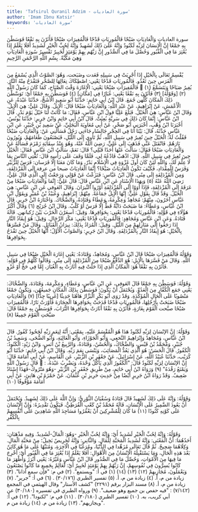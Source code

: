 ```yaml
---
title: 'Tafsirul Quranil Adzim - سورة العاديات'
author: 'Imam Ibnu Katsir'
keywords: 'سورة العاديات'
---
```


سورة العاديات
وَالْعَادِيَاتِ ضَبْحًا
فَالْمُورِيَاتِ قَدْحًا
فَالْمُغِيرَاتِ صُبْحًا
فَأَثَرْنَ بِهِ نَقْعًا
فَوَسَطْنَ بِهِ جَمْعًا
إِنَّ الْإِنسَانَ لِرَبِّهِ لَكَنُودٌ
وَإِنَّهُ عَلَىٰ ذَٰلِكَ لَشَهِيدٌ
وَإِنَّهُ لِحُبِّ الْخَيْرِ لَشَدِيدٌ
أَفَلَا يَعْلَمُ إِذَا بُعْثِرَ مَا فِي الْقُبُورِ
وَحُصِّلَ مَا فِي الصُّدُورِ
إِنَّ رَبَّهُم بِهِمْ يَوْمَئِذٍ لَّخَبِيرٌ
تَفْسِيرُ سُورَةِ الْعَادِيَاتِ
وَهِيَ مَكِّيَّةٌ.
بِسْمِ اللَّهِ الرَّحْمَنِ الرَّحِيمِ
* * *
يُقْسِمُ تَعَالَى بِالْخَيْلِ إِذَا أُجْرِيَتْ فِي سَبِيلِهِ فَعَدت وضَبَحت، وَهُوَ: الصَّوْتُ الَّذِي يُسْمَعُ مِنَ الْفَرَسِ حِينَ تَعْدُو.
فَالْمُورِيَاتِ قَدْحًا
يَعْنِي: اصْطِكَاكَ نِعَالِهَا لِلصَّخْرِ فَتَقْدَحُ مِنْهُ النَّارَ.
فَالْمُغِيرَاتِ صُبْحًا
يَعْنِي: الْإِغَارَةَ وَقْتَ الصَّبَاحِ، كَمَا كَانَ رَسُولُ اللَّهِ

يُغِيرُ صَبَاحًا وَيَتَسَمَّعُ
(١)
(٢)
[وَقَوْلُهُ]
(٣)
فَأَثَرْنَ بِهِ نَقْعًا
يَعْنِي: غُبَارًا فِي [مَكَانِ]
(٤)
فَوَسَطْنَ بِهِ جَمْعًا
أَيْ: تَوَسَّطْنَ ذَلِكَ الْمَكَانَ كُلُّهن جُمَعَ.
قَالَ ابْنُ أَبِي حَاتِمٍ: حَدَّثَنَا أَبُو سَعِيدٍ الْأَشَجُّ، حَدَّثَنَا عَبْدَةُ، عَنِ الْأَعْمَشِ، عَنْ إِبْرَاهِيمَ، عَنْ عَبْدِ اللَّهِ:
وَالْعَادِيَاتِ ضَبْحًا
قَالَ: الْإِبِلُ.
وَقَالَ عَلِيٌّ: هِيَ الْإِبِلُ. وَقَالَ ابْنُ عَبَّاسٍ: هِيَ الْخَيْلُ. فَبَلَغَ عَلِيًّا قولُ ابْنِ عَبَّاسٍ، فَقَالَ: مَا كَانَتْ لَنَا خَيْلٌ يَوْمَ بَدْرٍ. قَالَ ابْنُ عَبَّاسٍ: إِنَّمَا كَانَ ذَلِكَ فِي سَرِيَّةٍ بُعِثَتْ.
قَالَ ابْنُ أَبِي حَاتِمٍ وَابْنُ جَرِيرٍ: حَدَّثَنَا يُونُسُ، أَخْبَرَنَا ابْنُ وَهْبٍ، أَخْبَرَنِي أَبُو صَخْرٍ، عَنْ أَبِي مُعَاوِيَةَ الْبَجَلِيِّ، عَنْ سَعِيدِ بْنِ جُبَيْرٍ، عَنِ ابْنِ عَبَّاسٍ حَدَّثَهُ، قَالَ: بَيْنَا أَنَا فِي الحِجْر جَالِسًا، جَاءَنِي رَجُلٌ فَسَأَلَنِي عَنْ:
وَالْعَادِيَاتِ ضَبْحًا
فَقُلْتُ لَهُ: الْخَيْلُ حِينَ تُغِيرُ فِي سَبِيلِ اللَّهِ، ثُمَّ تَأْوِي إِلَى اللَّيْلِ، فَيَصْنَعُونَ طَعَامَهُمْ، وَيُورُونَ نَارَهُمْ. فَانْفَتَلَ عَنِّي فَذَهَبَ إِلَى عَلِيٍّ، رَضِيَ اللَّهُ عَنْهُ، وَهُوَ عِنْدُ سِقَايَةِ زَمْزَمَ فَسَأَلَهُ عَنْ
وَالْعَادِيَاتِ ضَبْحًا
فَقَالَ: سَأَلْتَ عَنْهَا أَحَدًا قَبْلِي؟ قَالَ: نَعَمْ، سَأَلَتُ ابْنَ عَبَّاسٍ فَقَالَ: الْخَيْلُ حِينَ تُغِيرُ فِي سَبِيلِ اللَّهِ. قَالَ: اذْهَبْ فَادْعُهُ لِي. فَلَمَّا وَقَفَ عَلَى رَأْسِهِ قَالَ: تُفْتِي النَّاسَ بِمَا لَا عِلْمَ لَكَ، وَاللَّهِ لَئِنْ كَانَ أولَ غَزْوَةٍ فِي الْإِسْلَامِ بَدْرٌ، وَمَا كَانَ مَعَنَا إِلَّا فَرَسان: فَرَسٌ لِلزُّبَيْرِ وَفَرَسٌ لِلْمِقْدَادِ، فَكَيْفَ تَكُونُ الْعَادِيَاتُ ضَبْحًا؟ إِنَّمَا الْعَادِيَاتُ ضبحا من عرفة إِلَى الْمُزْدَلِفَةِ، وَمِنَ الْمُزْدَلِفَةِ إِلَى مِنًى.
قَالَ ابْنُ عَبَّاسٍ: فَنَزَعْتُ عَنْ قَوْلِي وَرَجَعْتُ إِلَى الَّذِي قَالَ عَلِيٌّ، رَضِيَ اللَّهُ عَنْهُ
(٥)
وَبِهَذَا الْإِسْنَادِ عَنِ ابْنِ عَبَّاسٍ قَالَ: قَالَ عَلِيٌّ: إِنَّمَا
وَالْعَادِيَاتِ ضَبْحًا
مِنْ عَرَفَةَ إِلَى الْمُزْدَلِفَةِ، فَإِذَا أَوَوْا إِلَى الْمُزْدَلِفَةِ أَوْرُوا النِّيرَانَ.
وَقَالَ العَوفي عَنِ ابْنِ عَبَّاسٍ: هِيَ الْخَيْلُ.
وَقَدْ قَالَ بِقَوْلِ عَلِيٍّ: إِنَّهَا الْإِبِلُ جَمَاعَةً. مِنْهُمْ: إِبْرَاهِيمُ، وَعُبَيْدُ بْنُ عُمَيْرٍ وَبِقَوْلِ ابْنِ عَبَّاسٍ آخَرُونَ، مِنْهُمْ: مُجَاهِدٌ وَعِكْرِمَةُ، وَعَطَاءٌ وَقَتَادَةُ، وَالضَّحَّاكُ. وَاخْتَارَهُ ابْنُ جَرِيرٍ.
قَالَ ابْنُ عَبَّاسٍ، وَعَطَاءٌ: مَا ضَبَحَتْ دَابَّةٌ قَطُّ إِلَّا فَرَسٌ أَوْ كَلْبٌ.
وَقَالَ ابْنُ جُرَيْج
(٦)
وَقَالَ أَكْثَرُ هَؤُلَاءِ فِي قَوْلِهِ:
فَالْمُورِيَاتِ قَدْحًا
يَعْنِي: بِحَوَافِرِهَا. وَقِيلَ: أسعَرْنَ الْحَرْبَ بَيْنَ رُكبانهن. قَالَهُ قَتَادَةُ.
وَعَنِ ابْنِ عَبَّاسٍ وَمُجَاهِدٍ:
فَالْمُورِيَاتِ قَدْحًا
يَعْنِي: مَكْرَ الرِّجَالِ.
وَقِيلَ: هُوَ إِيقَادُ النَّارِ إِذَا رَجَعُوا إِلَى مَنَازِلِهِمْ مِنَ اللَّيْلِ.
وَقِيلَ: الْمُرَادُ بِذَلِكَ: نِيرَانُ الْقَبَائِلِ.
وَقَالَ مَنْ فَسَّرَهَا بِالْخَيْلِ: هُوَ إِيقَادُ النَّارِ بِالْمُزْدَلِفَةِ.
وَقَالَ ابْنُ جَرِيرٍ: وَالصَّوَابُ الْأَوَّلُ؛ أَنَّهَا الْخَيْلُ حِينَ تَقْدَحُ بِحَوَافِرِهَا.
* * *
وَقَوْلُهُ
فَالْمُغِيرَاتِ صُبْحًا
قَالَ ابْنُ عَبَّاسٍ، وَمُجَاهِدٌ، وَقَتَادَةُ: يَعْنِي إِغَارَةَ الْخَيْلِ صُبْحًا فِي سَبِيلِ اللَّهِ.
وَقَالَ مَنْ فَسَّرَهَا بِالْإِبِلِ: هُوَ الدَّفْعُ صُبْحًا مِنَ الْمُزْدَلِفَةِ إِلَى مِنًى.
وَقَالُوا كُلُّهُمْ فِي قَوْلِهِ:
فَأَثَرْنَ بِهِ نَقْعًا
هُوَ: الْمَكَانُ الَّذِي إِذَا حَلَّتْ فِيهِ أَثَارَتْ بِهِ الْغُبَارَ، إِمَّا فِي حَجٍّ أَوْ غَزْوٍ.
* * *
وَقَوْلُهُ:
فَوَسَطْنَ بِهِ جَمْعًا
قَالَ العَوفى، عَنِ ابْنِ عَبَّاسٍ، وَعَطَاءٍ، وَعِكْرِمَةَ، وَقَتَادَةَ، وَالضَّحَّاكَ: يَعْنِي جَمَع الْكُفَّارِ مِنَ الْعَدُوِّ.
وَيُحْتَمَلُ أَنْ يَكُونَ: فَوَسَطْنَ بِذَلِكَ الْمَكَانِ جَميعُهُن، وَيَكُونُ
جَمْعًا
مَنْصُوبًا عَلَى الْحَالِ الْمُؤَكَّدَةِ.
وَقَدْ رَوَى أَبُو بَكْرٍ الْبَزَّارُ هَاهُنَا حَدِيثًا [غَرِيبًا جِدًّا]
(٧)
وَالْعَادِيَاتِ ضَبْحًا
ضَبَحَتْ بِأَرْجُلِهَا،
فَالْمُورِيَاتِ قَدْحًا
قَدَحَتْ بِحَوَافِرِهَا الْحِجَارَةَ فَأَوْرَتْ نَارًا،
فَالْمُغِيرَاتِ صُبْحًا
صبَّحت الْقَوْمَ بِغَارَةٍ،
فَأَثَرْنَ بِهِ نَقْعًا
أَثَارَتْ بِحَوَافِرِهَا التُّرَابَ،
فَوَسَطْنَ بِهِ جَمْعًا
قَالَ: صَبَّحَتِ الْقَوْمَ جَمِيعًا
(٨)
* * *
وَقَوْلُهُ:
إِنَّ الإنْسَانَ لِرَبِّهِ لَكَنُودٌ
هَذَا هُوَ الْمُقْسَمُ عَلَيْهِ، بِمَعْنَى: أَنَّهُ لِنِعَمِ رَبِّهِ لَجَحُودٌ كَفُورٌ.
قَالَ ابْنُ عَبَّاسٍ، وَمُجَاهِدٌ وَإِبْرَاهِيمُ النَّخعِي، وَأَبُو الْجَوْزَاءِ، وَأَبُو الْعَالِيَةِ، وَأَبُو الضُّحَى، وَسَعِيدُ بْنُ جُبَيْرٍ، وَمُحَمَّدُ بْنُ قَيْسٍ، وَالضَّحَّاكُ، وَالْحُسْنُ، وَقَتَادَةُ، وَالرَّبِيعُ بْنُ أَنَسٍ، وَابْنُ زَيْدٍ: الْكَنُودُ: الْكَفُورُ. قَالَ الْحَسَنُ: هُوَ الَّذِي يَعُدُّ الْمَصَائِبَ، وَيَنْسَى نِعَمَ رَبِّهِ.
وَقَالَ ابْنُ أَبِي حَاتِمٍ: حَدَّثَنَا أَبُو كُرَيْب، حَدَّثَنَا عُبَيْدُ اللَّهِ، عَنْ إِسْرَائِيلُ، عَنْ جَعْفَرِ بْنِ الزُّبَيْرِ، عَنِ الْقَاسِمِ، عَنْ أَبِي أُمَامَةَ قَالَ: قَالَ رَسُولُ اللَّهِ

:
إِنَّ الإنْسَانَ لِرَبِّهِ لَكَنُودٌ
قَالَ: "الْكَفُورُ الَّذِي يَأْكُلُ وَحْدَهُ، وَيَضْرِبُ عَبْدَهُ، وَيَمْنَعُ رَفْدَهُ"
(٩)
وَرَوَاهُ ابْنُ أَبِي حَاتِمٍ، مِنْ طَرِيقِ جَعْفَرِ بْنِ الزُّبَيْرِ -وَهُوَ مَتْرُوكٌ-فَهَذَا إِسْنَادٌ ضَعِيفٌ. وَقَدْ رَوَاهُ ابْنُ جَرِيرٍ أَيْضًا مِنْ حَدِيثِ حَرِيزِ بْنِ عُثْمَانَ، عَنْ حَمْزَةَ بْنِ هَانِئٍ، عَنْ أَبِي أُمَامَةَ مَوْقُوفًا
(١٠)
* * *
وَقَوْلُهُ:
وَإِنَّهُ عَلَى ذَلِكَ لَشَهِيدٌ
قَالَ قَتَادَةُ وَسُفْيَانُ الثَّوْرِيُّ: وَإِنَّ اللَّهَ عَلَى ذَلِكَ لِشَهِيدٌ. وَيُحْتَمَلُ أَنْ يَعُودَ الضَّمِيرُ عَلَى الْإِنْسَانِ، قَالَهُ مُحَمَّدُ بْنُ كَعْبٍ الْقُرَظِيُّ، فَيَكُونُ تَقْدِيرُهُ: وَإِنَّ الْإِنْسَانَ عَلَى كَوْنِهِ كَنُودًا
(١١)
مَا كَانَ لِلْمُشْرِكِينَ أَنْ يَعْمُرُوا مَسَاجِدَ اللَّهِ شَاهِدِينَ عَلَى أَنْفُسِهِمْ بِالْكُفْرِ
* * *
وَقَوْلُهُ:
وَإِنَّهُ لِحُبِّ الْخَيْرِ لَشَدِيدٌ
أَيْ: وَإِنَّهُ لِحُبِّ الْخَيْرِ -وَهُوَ: الْمَالُ-لَشَدِيدٌ. وَفِيهِ مَذْهَبَانِ:
أَحَدُهُمَا: أَنَّ الْمَعْنَى: وَإِنَّهُ لَشَدِيدُ الْمَحَبَّةِ لِلْمَالِ.
وَالثَّانِي: وَإِنَّهُ لَحَرِيصٌ بَخِيلٌ؛ مِنْ مَحَبَّةِ الْمَالِ. وَكِلَاهُمَا صَحِيحٌ.
ثُمَّ قَالَ تَعَالَى مُزَهِّدا فِي الدُّنْيَا، ومُرَغِّبًا فِي الْآخِرَةِ، وَمُنَبِّهًا عَلَى مَا هُوَ كَائِنٌ بَعْدَ هَذِهِ الْحَالِ، وَمَا يَسْتَقْبِلُهُ الْإِنْسَانُ مِنَ الْأَهْوَالِ:
أَفَلا يَعْلَمُ إِذَا بُعْثِرَ مَا فِي الْقُبُورِ
أَيْ: أُخْرِجَ مَا فِيهَا مِنَ الْأَمْوَاتِ،
وَحُصِّلَ مَا فِي الصُّدُورِ
قَالَ ابْنُ عَبَّاسٍ وَغَيْرُهُ: يَعْنِي أَبْرَزَ وَأَظْهَرَ مَا كَانُوا يُسِرُّونَ فِي نُفُوسِهِمْ،
إِنَّ رَبَّهُمْ بِهِمْ يَوْمَئِذٍ لَخَبِيرٌ
أَيْ: لَعَالِمٌ بِجَمِيعِ مَا كَانُوا يَصْنَعُونَ وَيَعْمَلُونَ، مُجَازِيهِمْ
(١٢)
(١٣)
(١٤)
(١)
في أ: "ويستمع".
(٢)
في م: "فإن سمع أذانا".
(٣)
زيادة من م، أ.
(٤)
زيادة من م، أ.
(٥)
تفسير الطبري (٣٠/١٧٦) .
(٦)
في أ: "جرير".
(٧)
زيادة من م، أ.
(٨)
مسند البزار برقم (٢٢٩١) "كشف الأستار" وقال الهيثمي في المجمع (٧/١٤٢) : "فيه حفص بن جميع وهو ضعيف".
(٩)
ورواه الطبري في تفسيره (٣٠/١٨٠) عن أبي كريب، به.
(١٠)
تفسير الطبري (٣٠/١٨٠) .
(١١)
في م: "لكنودا".
(١٢)
في أ: "ويجازيهم".
(١٣)
زيادة من م.
(١٤)
زيادة من م.